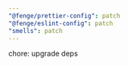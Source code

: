 ```yaml
---
"@fenge/prettier-config": patch
"@fenge/eslint-config": patch
"smells": patch
---
```


chore: upgrade deps
